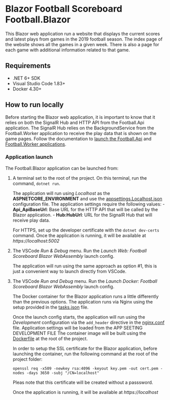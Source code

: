 # Blazor Football Scoreboard Football.Blazor

This Blazor web application run a website that displays the current scores and latest plays from games in the 2019 football season.
The index page of the website shows all the games in a given week. There is also a page for each game with additional information related to that game.

## Requirements

- .NET 6+ SDK
- Visual Studio Code 1.83+
- Docker 4.30+

## How to run locally

Before starting the Blazor web application, it is important to know that it relies on both the SignalR Hub and HTTP API from the Football.Api application. The SignalR Hub relies on the BackgroundService from the Football.Worker application to receive the play data that is shown on the game pages. Follow the documentation to [launch the Football.Api](/src/Hosts/Api/README.md#application-launch) and [Football.Worker applications](/src/Hosts/Worker/README.md#application-launch).

### Application launch

The Football.Blazor application can be launched from:

1. A terminal set to the root of the project. On this terminal, run the command, `dotnet run`.

    The application will run using *Localhost* as the **ASPNETCORE_ENVIRONMENT** and use the [appsettings.Localhost.json](/src/Hosts/Blazor/appsettings.Localhost.json) configuration file. The application settings require the following values:
        - **Api_ApiBaseUrl**: Base URL for the HTTP API that will be called by the Blazor application.
        - **Hub:HubUrl**: URL for the SignalR Hub that will receive play data.

    For HTTPS, set up the developer certificate with the `dotnet dev-certs` command. Once the application is running, it will be available at *https&#65279;://localhost:5002*

2. The VSCode *Run & Debug* menu. Run the *Launch Web: Football Scoreboard Blazor WebAssembly* launch config.

    The application will run using the same approach as option #1, this is just a convenient way to launch directly from VSCode.

3. The VSCode *Run and Debug* menu. Run the *Launch Docker: Football Scoreboard Blazor WebAssembly* launch config.

    The Docker container for the Blazor application runs a little differently than the previous options.
    The application runs via Nginx using the setup provided in the [tasks.json](/.vscode/tasks.json) file.

    Once the launch config starts, the application will run using the *Development* configuration via the `add_header` directive in the [nginx.conf](/src/Hosts/Blazor/nginx.conf) file. Application settings will be loaded from the APP SEETING DEVELOPMENT FILE
    The container image will be built using the [Dockerfile](/src/Hosts/Worker/Dockerfile) at the root of the project.

    In order to setup the SSL certificate for the Blazor application, before launching the container, run the following command at the root of the project folder:

    ```
    openssl req -x509 -newkey rsa:4096 -keyout key.pem -out cert.pem -nodes -days 3650 -subj "/CN=localhost"
    ```
    Pleas note that this certificate will be created without a passsword.

    Once the application is running, it will be available at *https&#65279;://localhost*

